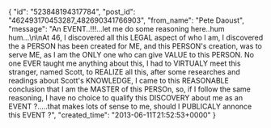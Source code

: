  {
   "id": "523848194317784",
   "post_id": "462493170453287_482690341766903",
   "from_name": "Pete Daoust",
   "message": "An EVENT..!!!...let me do some reasoning here..hum hum...\n\nAt 46, I discovered all this LEGAL aspect of who I am, I discovered the a PERSON has been created for ME, and this PERSON's creation, was to serve ME, as I am the ONLY one who can give VALUE to this PERSON. No one EVER taught me anything about this, I had to VIRTUALY meet this stranger, named Scott, to REALIZE all this, after some researches and readings about Scott's KNOWLEDGE, I came to this REASONABLE conclusion that I am the MASTER of this PERSOn, so, if I follow the same reasoning, I have no choice to qualify this DISCOVERY about me as an EVENT ?.....that makes lots of sense to me, should I PUBLICALY annonce this EVENT ?",
   "created_time": "2013-06-11T21:52:53+0000"
 }
